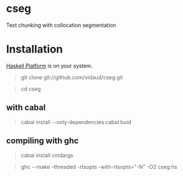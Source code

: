 # cseg
Text chunking with collocation segmentation
# Installation

[Haskell Platform](https://www.haskell.org) is on your system.

> git clone git://github.com/vidaud/cseg.git

> cd cseg

## with cabal

> cabal install --only-dependencies
> cabal buid

## compiling with ghc

> cabal install cmdargs

> ghc --make -threaded -rtsopts -with-rtsopts="-N" -O2 cseg.hs


